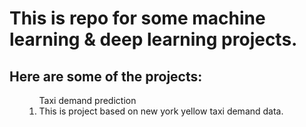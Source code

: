 # This is repo for some machine learning & deep learning projects.

## Here are some of the projects:
<ul>
  <ol>
  Taxi demand prediction
  <li>This is project based on new york yellow taxi demand data.</li>
  <ol>
</ul>
